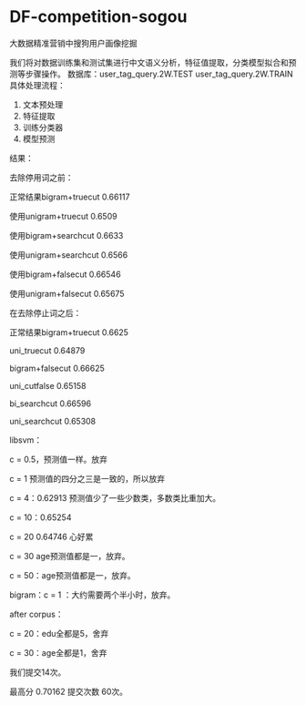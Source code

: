 # DF-competition-sogou
大数据精准营销中搜狗用户画像挖掘

我们将对数据训练集和测试集进行中文语义分析，特征值提取，分类模型拟合和预测等步骤操作。
数据库：user_tag_query.2W.TEST user_tag_query.2W.TRAIN
具体处理流程：
1. 文本预处理
2. 特征提取
3. 训练分类器
4. 模型预测


结果：

去除停用词之前：

正常结果bigram+truecut 0.66117

使用unigram+truecut 0.6509

使用bigram+searchcut 0.6633

使用unigram+searchcut 0.6566

使用bigram+falsecut 0.66546

使用unigram+falsecut 0.65675



在去除停止词之后：

正常结果bigram+truecut 0.6625

uni_truecut 0.64879

bigram+falsecut 0.66625

uni_cutfalse 0.65158

bi_searchcut 0.66596

uni_searchcut 0.65308

libsvm：



c = 0.5，预测值一样。放弃

c = 1 预测值的四分之三是一致的，所以放弃

c = 4：0.62913 预测值少了一些少数类，多数类比重加大。 

c = 10：0.65254

c = 20 0.64746 心好累

c = 30 age预测值都是一，放弃。

c = 50：age预测值都是一，放弃。

bigram：c = 1 ：大约需要两个半小时，放弃。


after corpus：

c = 20：edu全都是5，舍弃

c = 30：age全都是1，舍弃


我们提交14次。

最高分 0.70162 提交次数 60次。